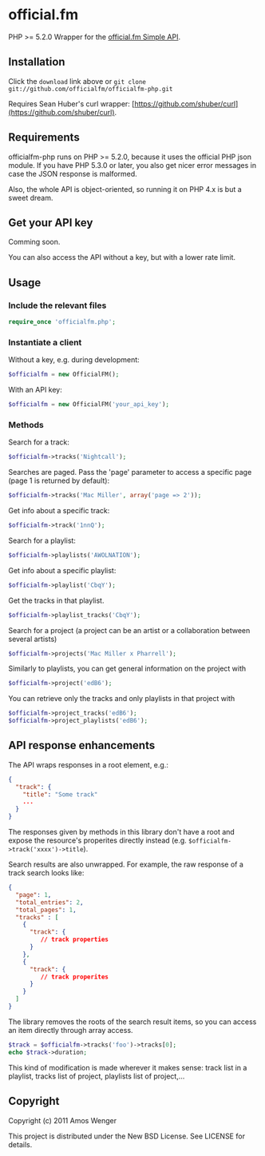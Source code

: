 # official.fm

PHP >= 5.2.0 Wrapper for the [official.fm Simple API](http://official.fm/developers).

## Installation

Click the `download` link above or `git clone git://github.com/officialfm/officialfm-php.git`

Requires Sean Huber's curl wrapper: [https://github.com/shuber/curl](https://github.com/shuber/curl).

## Requirements

officialfm-php runs on PHP >= 5.2.0, because it uses the official PHP json module. If you have PHP 5.3.0 or later, you also get nicer error messages in case the JSON response is malformed.

Also, the whole API is object-oriented, so running it on PHP 4.x is but a sweet dream.

## Get your API key

Comming soon.

You can also access the API without a key, but with a lower rate limit.

## Usage

### Include the relevant files

```php
require_once 'officialfm.php';
```

### Instantiate a client

Without a key, e.g. during development:

```php
$officialfm = new OfficialFM();
```
  
With an API key:

```php
$officialfm = new OfficialFM('your_api_key');
```
  
### Methods

Search for a track:

```php 
$officialfm->tracks('Nightcall');
```

Searches are paged. Pass the 'page' parameter to access a specific page (page 1
is returned by default):

```php
$officialfm->tracks('Mac Miller', array('page => 2'));
```

Get info about a specific track:

```php
$officialfm->track('1nnQ');
```

Search for a playlist:

```php
$officialfm->playlists('AWOLNATION');
```

Get info about a specific playlist:

```php
$officialfm->playlist('CbqY');
```

Get the tracks in that playlist.

```php
$officialfm->playlist_tracks('CbqY');
```

Search for a project (a project can be an artist or a collaboration between several artists)

```php
$officialfm->projects('Mac Miller x Pharrell');
```

Similarly to playlists, you can get general information on the project with

```php
$officialfm->project('edB6');
```

You can retrieve only the tracks and only playlists in that project with

```php
$officialfm->project_tracks('edB6');
$officialfm->project_playlists('edB6');
```

## API response enhancements

The API wraps responses in a root element, e.g.:

```json
{
  "track": {
    "title": "Some track"
    ...
  }
}
```

The responses given by methods in this library don't have a root and expose the
resource's properites directly instead (e.g. `$officialfm->track('xxxx')->title`).

Search results are also unwrapped. For example, the raw response of a track
search looks like:

```json
{
  "page": 1,
  "total_entries": 2,
  "total_pages": 1,
  "tracks" : [
    {
      "track": {
         // track properties
      }
    },
    {
      "track": {
         // track properites
      }
    }
  ]
}
```

The library removes the roots of the search result items, so you can access an item
directly through array access.

```php
$track = $officialfm->tracks('foo')->tracks[0];
echo $track->duration;
```

This kind of modification is made wherever it makes sense: track list in a
playlist, tracks list of project, playlists list of project,...


## Copyright

Copyright (c) 2011 Amos Wenger

This project is distributed under the New BSD License. See LICENSE for details.
